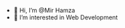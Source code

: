 - 👋 Hi, I’m @Mir Hamza
- 👀 I’m interested in Web Development
<!---
BinaryBeing01/BinaryBeing01 is a ✨ special ✨ repository because its `README.md` (this file) appears on your GitHub profile.
You can click the Preview link to take a look at your changes.
--->
